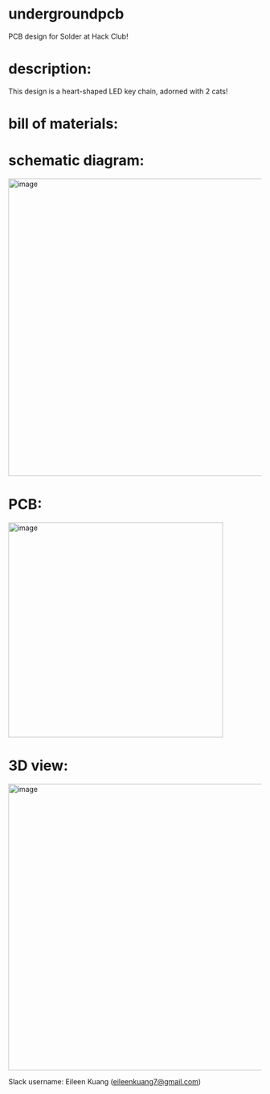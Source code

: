 # undergroundpcb
PCB design for Solder at Hack Club!

# description: 
This design is a heart-shaped LED key chain, adorned with 2 cats!

# bill of materials:


# schematic diagram:
<img width="591" alt="image" src="https://github.com/user-attachments/assets/eea26825-013c-4cec-bc0c-c28f70ef52bd" />

# PCB:
<img width="427" alt="image" src="https://github.com/user-attachments/assets/b9249647-1ecd-481c-8b1f-73afcafd9d60" />

# 3D view:
<img width="569" alt="image" src="https://github.com/user-attachments/assets/97145227-3758-4678-aefd-17b59def621b" />

Slack username: Eileen Kuang (eileenkuang7@gmail.com)
